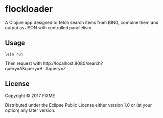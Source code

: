 # flockloader

A Clojure app designed to fetch search items from BING, combine them and output
as JSON with controlled parallelism.

## Usage

`lein run`

Then request with http://localhost:8080/search?query=A&query=B...&query=Z

## License

Copyright © 2017 FIXME

Distributed under the Eclipse Public License either version 1.0 or (at
your option) any later version.
